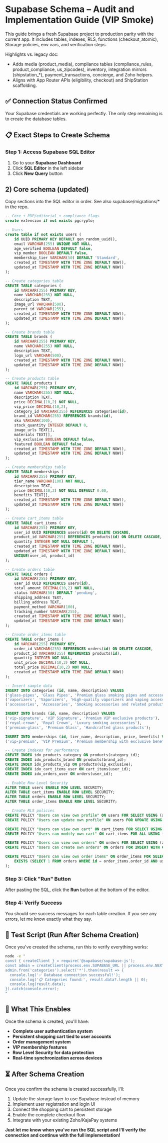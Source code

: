 # Supabase Schema – Audit and Implementation Guide (VIP Smoke)

This guide brings a fresh Supabase project to production parity with the current app. It includes tables, indexes, RLS, functions (checkout_atomic), Storage policies, env vars, and verification steps.

Highlights vs. legacy doc:
- Adds media (product_media), compliance tables (compliance_rules, product_compliance, us_zipcodes), inventory, integration mirrors (shipstation_*), payment_transactions, concierge, and Zoho helpers.
- Aligns with App Router APIs (eligibility, checkout) and ShipStation scaffolding.

## ✅ Connection Status Confirmed
Your Supabase credentials are working perfectly. The only step remaining is to create the database tables.

## 📋 Exact Steps to Create Schema

### Step 1: Access Supabase SQL Editor
1. Go to your **Supabase Dashboard**
2. Click **SQL Editor** in the left sidebar
3. Click **New Query** button

## 2) Core schema (updated)

Copy sections into the SQL editor in order. See also supabase/migrations/* in the repo.

```sql
-- Core + PDP/editorial + compliance flags
create extension if not exists pgcrypto;

-- Users
create table if not exists users (
    id UUID PRIMARY KEY DEFAULT gen_random_uuid(),
    email VARCHAR(255) UNIQUE NOT NULL,
    age_verified BOOLEAN DEFAULT false,
    vip_member BOOLEAN DEFAULT false,
    membership_tier VARCHAR(50) DEFAULT 'Standard',
    created_at TIMESTAMP WITH TIME ZONE DEFAULT NOW(),
    updated_at TIMESTAMP WITH TIME ZONE DEFAULT NOW()
);

-- Create categories table
CREATE TABLE categories (
    id VARCHAR(255) PRIMARY KEY,
    name VARCHAR(255) NOT NULL,
    description TEXT,
    image_url VARCHAR(500),
    parent_id VARCHAR(255),
    created_at TIMESTAMP WITH TIME ZONE DEFAULT NOW(),
    updated_at TIMESTAMP WITH TIME ZONE DEFAULT NOW()
);

-- Create brands table
CREATE TABLE brands (
    id VARCHAR(255) PRIMARY KEY,
    name VARCHAR(255) NOT NULL,
    description TEXT,
    logo_url VARCHAR(500),
    created_at TIMESTAMP WITH TIME ZONE DEFAULT NOW(),
    updated_at TIMESTAMP WITH TIME ZONE DEFAULT NOW()
);

-- Create products table
CREATE TABLE products (
    id VARCHAR(255) PRIMARY KEY,
    name VARCHAR(255) NOT NULL,
    description TEXT,
    price DECIMAL(10,2) NOT NULL,
    vip_price DECIMAL(10,2),
    category_id VARCHAR(255) REFERENCES categories(id),
    brand_id VARCHAR(255) REFERENCES brands(id),
    sku VARCHAR(100),
    stock_quantity INTEGER DEFAULT 0,
    image_urls TEXT[],
    materials TEXT[],
    vip_exclusive BOOLEAN DEFAULT false,
    featured BOOLEAN DEFAULT false,
    created_at TIMESTAMP WITH TIME ZONE DEFAULT NOW(),
    updated_at TIMESTAMP WITH TIME ZONE DEFAULT NOW()
);

-- Create memberships table
CREATE TABLE memberships (
    id VARCHAR(255) PRIMARY KEY,
    tier_name VARCHAR(100) NOT NULL,
    description TEXT,
    price DECIMAL(10,2) NOT NULL DEFAULT 0.00,
    benefits TEXT[],
    created_at TIMESTAMP WITH TIME ZONE DEFAULT NOW(),
    updated_at TIMESTAMP WITH TIME ZONE DEFAULT NOW()
);

-- Create cart_items table
CREATE TABLE cart_items (
    id VARCHAR(255) PRIMARY KEY,
    user_id UUID REFERENCES users(id) ON DELETE CASCADE,
    product_id VARCHAR(255) REFERENCES products(id) ON DELETE CASCADE,
    quantity INTEGER NOT NULL DEFAULT 1,
    created_at TIMESTAMP WITH TIME ZONE DEFAULT NOW(),
    updated_at TIMESTAMP WITH TIME ZONE DEFAULT NOW(),
    UNIQUE(user_id, product_id)
);

-- Create orders table
CREATE TABLE orders (
    id VARCHAR(255) PRIMARY KEY,
    user_id UUID REFERENCES users(id),
    total_amount DECIMAL(10,2) NOT NULL,
    status VARCHAR(50) DEFAULT 'pending',
    shipping_address TEXT,
    billing_address TEXT,
    payment_method VARCHAR(100),
    tracking_number VARCHAR(255),
    created_at TIMESTAMP WITH TIME ZONE DEFAULT NOW(),
    updated_at TIMESTAMP WITH TIME ZONE DEFAULT NOW()
);

-- Create order_items table
CREATE TABLE order_items (
    id VARCHAR(255) PRIMARY KEY,
    order_id VARCHAR(255) REFERENCES orders(id) ON DELETE CASCADE,
    product_id VARCHAR(255) REFERENCES products(id),
    quantity INTEGER NOT NULL,
    unit_price DECIMAL(10,2) NOT NULL,
    total_price DECIMAL(10,2) NOT NULL,
    created_at TIMESTAMP WITH TIME ZONE DEFAULT NOW()
);

-- Insert sample data
INSERT INTO categories (id, name, description) VALUES
('glass-pipes', 'Glass Pipes', 'Premium glass smoking pipes and accessories'),
('vaporizers', 'Vaporizers', 'High-quality vaporizers and vaping accessories'),
('accessories', 'Accessories', 'Smoking accessories and related products');

INSERT INTO brands (id, name, description) VALUES
('vip-signature', 'VIP Signature', 'Premium VIP exclusive products'),
('royal-crown', 'Royal Crown', 'Luxury smoking accessories'),
('premium-glass', 'Premium Glass', 'Handcrafted glass products');

INSERT INTO memberships (id, tier_name, description, price, benefits) VALUES
('vip-premium', 'VIP Premium', 'Premium membership with exclusive benefits', 99.99, ARRAY['Exclusive product access', 'Priority customer support', 'Free shipping on all orders', 'Early access to new products']);

-- Create indexes for performance
CREATE INDEX idx_products_category ON products(category_id);
CREATE INDEX idx_products_brand ON products(brand_id);
CREATE INDEX idx_products_vip ON products(vip_exclusive);
CREATE INDEX idx_cart_items_user ON cart_items(user_id);
CREATE INDEX idx_orders_user ON orders(user_id);

-- Enable Row Level Security
ALTER TABLE users ENABLE ROW LEVEL SECURITY;
ALTER TABLE cart_items ENABLE ROW LEVEL SECURITY;
ALTER TABLE orders ENABLE ROW LEVEL SECURITY;
ALTER TABLE order_items ENABLE ROW LEVEL SECURITY;

-- Create RLS policies
CREATE POLICY "Users can view own profile" ON users FOR SELECT USING (auth.uid() = id);
CREATE POLICY "Users can update own profile" ON users FOR UPDATE USING (auth.uid() = id);

CREATE POLICY "Users can view own cart" ON cart_items FOR SELECT USING (auth.uid() = user_id);
CREATE POLICY "Users can modify own cart" ON cart_items FOR ALL USING (auth.uid() = user_id);

CREATE POLICY "Users can view own orders" ON orders FOR SELECT USING (auth.uid() = user_id);
CREATE POLICY "Users can create own orders" ON orders FOR INSERT WITH CHECK (auth.uid() = user_id);

CREATE POLICY "Users can view own order items" ON order_items FOR SELECT USING (
    EXISTS (SELECT 1 FROM orders WHERE id = order_items.order_id AND user_id = auth.uid())
);
```

### Step 3: Click "Run" Button
After pasting the SQL, click the **Run** button at the bottom of the editor.

### Step 4: Verify Success
You should see success messages for each table creation. If you see any errors, let me know exactly what they say.

## 🧪 Test Script (Run After Schema Creation)
Once you've created the schema, run this to verify everything works:

```bash
node -e "
const { createClient } = require('@supabase/supabase-js');
const admin = createClient(process.env.SUPABASE_URL || process.env.NEXT_PUBLIC_SUPABASE_URL, process.env.SUPABASE_SERVICE_ROLE_KEY);
admin.from('categories').select('*').then(result => {
  console.log('✅ Database connection successful!');
  console.log('📋 Categories found:', result.data?.length || 0);
  console.log(result.data);
}).catch(console.error);
"
```

## 🎯 What This Enables
Once the schema is created, you'll have:
- **Complete user authentication system**
- **Persistent shopping cart tied to user accounts**
- **Order management system**
- **VIP membership features**
- **Row Level Security for data protection**
- **Real-time synchronization across devices**

## ⏳ After Schema Creation
Once you confirm the schema is created successfully, I'll:
1. Update the storage layer to use Supabase instead of memory
2. Implement user registration and login UI
3. Connect the shopping cart to persistent storage
4. Enable the complete checkout flow
5. Integrate with your existing Zoho/KajaPay systems

**Just let me know when you've run the SQL script and I'll verify the connection and continue with the full implementation!**